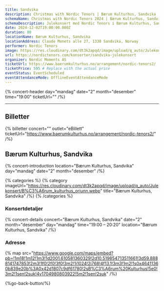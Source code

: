 ```yaml
---
title: Sandvika
description: Christmas with Nordic Tenors | Bærum Kulturhus, Sandvika
schemaName: Christmas with Nordic Tenors 2024 | Bærum Kulturhus, Sandvika
schemaDescription: Julekonsert med Nordic Tenors i Bærum Kulturhus, Sandvika
date: 2024-12-02T19:00:00.000Z
duration: 80
locationName: Bærum Kulturhus, Sandvika
locationAddress: Claude Monets alle 27, 1338 Sandvika, Norway
performer: Nordic Tenors
image: https://res.cloudinary.com/dt3k2apqd/image/upload/q_auto/Julekonsert/B%C3%A6rum_OG_vbemzj.webp
url: https://nordictenors.com/konserter/sandvika-julekonsert
organizer: Nordic Moments AS
ticketUrl: https://www.baerumkulturhus.no/arrangement/nordic-tenors2/
ticketPrice: 595 # Replace with the actual price
eventStatus: EventScheduled
eventAttendanceMode: OfflineEventAttendanceMode
---
```


{% concert-header day="mandag" date="2" month="desember" time="19:00" ticketUrl="" /%}

---

## Billetter

{% billetter concert="" outlet="eBillett" ticketUrl="https://www.baerumkulturhus.no/arrangement/nordic-tenors2/" /%}

## Bærum Kulturhus, Sandvika

{% concert-introduction location="Bærum Kulturhus, Sandvika" day="mandag" date="2" month="desember" /%}

{% categories %}
{% category imageUrl="https://res.cloudinary.com/dt3k2apqd/image/upload/q_auto/Julekonsert/B%C3%A6rum_kulturhus_oriunn.webp" title="Bærum Kulturhus, Sandvika" /%}
{% /categories %}

### Konsertdetaljer

{% concert-details concert="Bærum Kulturhus, Sandvika" date="2" month="desember" day="mandag" time="19:00 – 20:20" location="Bærum Kulturhus, Sandvika" /%}

### Adresse

{% map src="https://www.google.com/maps/embed?pb=!1m18!1m12!1m3!1d2001.610581360329!2d10.519854713511661!3d59.8888141747853!2m3!1f0!2f0!3f0!3m2!1i1024!2i768!4f13.1!3m3!1m2!1s0x46411360b839e20b%3A0x42d1807c9df61780!2sB%C3%A6rum%20Kulturhus!5e0!3m2!1sen!2suk!4v1704980803922!5m2!1sen!2suk" /%}

{%go-back-button/%}
